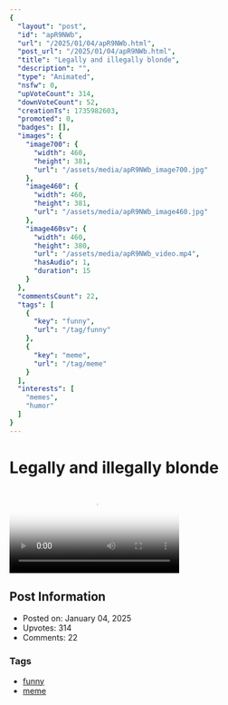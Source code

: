 ```yaml
---
{
  "layout": "post",
  "id": "apR9NWb",
  "url": "/2025/01/04/apR9NWb.html",
  "post_url": "/2025/01/04/apR9NWb.html",
  "title": "Legally and illegally blonde",
  "description": "",
  "type": "Animated",
  "nsfw": 0,
  "upVoteCount": 314,
  "downVoteCount": 52,
  "creationTs": 1735982603,
  "promoted": 0,
  "badges": [],
  "images": {
    "image700": {
      "width": 460,
      "height": 381,
      "url": "/assets/media/apR9NWb_image700.jpg"
    },
    "image460": {
      "width": 460,
      "height": 381,
      "url": "/assets/media/apR9NWb_image460.jpg"
    },
    "image460sv": {
      "width": 460,
      "height": 380,
      "url": "/assets/media/apR9NWb_video.mp4",
      "hasAudio": 1,
      "duration": 15
    }
  },
  "commentsCount": 22,
  "tags": [
    {
      "key": "funny",
      "url": "/tag/funny"
    },
    {
      "key": "meme",
      "url": "/tag/meme"
    }
  ],
  "interests": [
    "memes",
    "humor"
  ]
}
---
```


# Legally and illegally blonde

<video controls playsinline loop poster="/assets/media/apR9NWb_image460.jpg">
  <source src="/assets/media/apR9NWb_video.mp4" type="video/mp4">
  Your browser does not support the video tag.
</video>

## Post Information

- Posted on: January 04, 2025
- Upvotes: 314
- Comments: 22

### Tags

- [funny](/tag/funny)
- [meme](/tag/meme)
